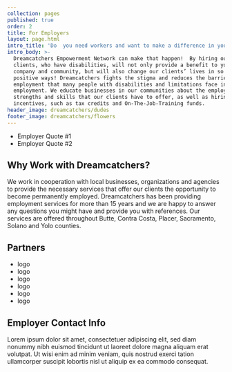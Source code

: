 ```yaml
---
collection: pages
published: true
order: 2
title: For Employers
layout: page.html
intro_title: 'Do  you need workers and want to make a difference in your community? '
intro_body: >-
  Dreamcatchers Empowerment Network can make that happen!  By hiring our
  clients, who have disabilities, will not only provide a benefit to your
  company and community, but will also change our clients’ lives in so many
  positive ways! Dreamcatchers fights the stigma and reduces the barriers to
  employment that many people with disabilities and limitations face in seeking
  employment. We educate businesses in our communities about the employment
  strengths and skills that our clients have to offer, as well as hiring
  incentives, such as tax credits and On-The-Job-Training funds.
header_image: dreamcatchers/dudes
footer_image: dreamcatchers/flowers
---
```


- Employer Quote #1
- Employer Quote #2

## Why Work with Dreamcatchers?
We work in cooperation with local businesses, organizations and agencies to provide the necessary services that offer our clients the opportunity to become permanently employed. Dreamcatchers has been providing employment services for more than 15 years and  we are happy to answer any questions you might have and provide you with references. Our services are offered throughout Butte, Contra Costa, Placer, Sacramento, Solano and Yolo counties.

## Partners
- logo
- logo 
- logo
- logo
- logo
- logo

## Employer Contact Info
Lorem ipsum dolor sit amet, consectetuer adipiscing elit, sed diam nonummy nibh euismod tincidunt ut laoreet dolore magna aliquam erat volutpat. Ut wisi enim ad minim veniam, quis nostrud exerci tation ullamcorper suscipit lobortis nisl ut aliquip ex ea commodo consequat.

